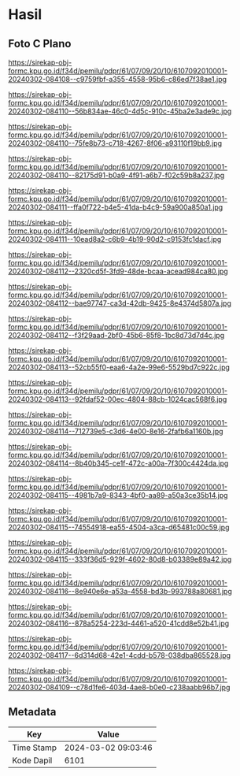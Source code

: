 # Hasil

## Foto C Plano

https://sirekap-obj-formc.kpu.go.id/f34d/pemilu/pdpr/61/07/09/20/10/6107092010001-20240302-084108--c9759fbf-a355-4558-95b6-c86ed7f38ae1.jpg

https://sirekap-obj-formc.kpu.go.id/f34d/pemilu/pdpr/61/07/09/20/10/6107092010001-20240302-084110--56b834ae-46c0-4d5c-910c-45ba2e3ade9c.jpg

https://sirekap-obj-formc.kpu.go.id/f34d/pemilu/pdpr/61/07/09/20/10/6107092010001-20240302-084110--75fe8b73-c718-4267-8f06-a93110f19bb9.jpg

https://sirekap-obj-formc.kpu.go.id/f34d/pemilu/pdpr/61/07/09/20/10/6107092010001-20240302-084110--82175d91-b0a9-4f91-a6b7-f02c59b8a237.jpg

https://sirekap-obj-formc.kpu.go.id/f34d/pemilu/pdpr/61/07/09/20/10/6107092010001-20240302-084111--ffa0f722-b4e5-41da-b4c9-59a900a850a1.jpg

https://sirekap-obj-formc.kpu.go.id/f34d/pemilu/pdpr/61/07/09/20/10/6107092010001-20240302-084111--10ead8a2-c6b9-4b19-90d2-c9153fc1dacf.jpg

https://sirekap-obj-formc.kpu.go.id/f34d/pemilu/pdpr/61/07/09/20/10/6107092010001-20240302-084112--2320cd5f-3fd9-48de-bcaa-acead984ca80.jpg

https://sirekap-obj-formc.kpu.go.id/f34d/pemilu/pdpr/61/07/09/20/10/6107092010001-20240302-084112--bae97747-ca3d-42db-9425-8e4374d5807a.jpg

https://sirekap-obj-formc.kpu.go.id/f34d/pemilu/pdpr/61/07/09/20/10/6107092010001-20240302-084112--f3f29aad-2bf0-45b6-85f8-1bc8d73d7d4c.jpg

https://sirekap-obj-formc.kpu.go.id/f34d/pemilu/pdpr/61/07/09/20/10/6107092010001-20240302-084113--52cb55f0-eaa6-4a2e-99e6-5529bd7c922c.jpg

https://sirekap-obj-formc.kpu.go.id/f34d/pemilu/pdpr/61/07/09/20/10/6107092010001-20240302-084113--92fdaf52-00ec-4804-88cb-1024cac568f6.jpg

https://sirekap-obj-formc.kpu.go.id/f34d/pemilu/pdpr/61/07/09/20/10/6107092010001-20240302-084114--712739e5-c3d6-4e00-8e16-2fafb6a1160b.jpg

https://sirekap-obj-formc.kpu.go.id/f34d/pemilu/pdpr/61/07/09/20/10/6107092010001-20240302-084114--8b40b345-ce1f-472c-a00a-7f300c4424da.jpg

https://sirekap-obj-formc.kpu.go.id/f34d/pemilu/pdpr/61/07/09/20/10/6107092010001-20240302-084115--4981b7a9-8343-4bf0-aa89-a50a3ce35b14.jpg

https://sirekap-obj-formc.kpu.go.id/f34d/pemilu/pdpr/61/07/09/20/10/6107092010001-20240302-084115--74554918-ea55-4504-a3ca-d65481c00c59.jpg

https://sirekap-obj-formc.kpu.go.id/f34d/pemilu/pdpr/61/07/09/20/10/6107092010001-20240302-084115--333f36d5-929f-4602-80d8-b03389e89a42.jpg

https://sirekap-obj-formc.kpu.go.id/f34d/pemilu/pdpr/61/07/09/20/10/6107092010001-20240302-084116--8e940e6e-a53a-4558-bd3b-993788a80681.jpg

https://sirekap-obj-formc.kpu.go.id/f34d/pemilu/pdpr/61/07/09/20/10/6107092010001-20240302-084116--878a5254-223d-4461-a520-41cdd8e52b41.jpg

https://sirekap-obj-formc.kpu.go.id/f34d/pemilu/pdpr/61/07/09/20/10/6107092010001-20240302-084117--6d314d68-42e1-4cdd-b578-038dba865528.jpg

https://sirekap-obj-formc.kpu.go.id/f34d/pemilu/pdpr/61/07/09/20/10/6107092010001-20240302-084109--c78d1fe6-403d-4ae8-b0e0-c238aabb96b7.jpg


## Metadata

| Key        | Value               |
| ---------- | ------------------- |
| Time Stamp | 2024-03-02 09:03:46 |
| Kode Dapil | 6101                |



